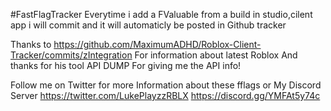 #FastFlagTracker
Everytime i add a FValuable  from a build in studio,cilent app i will commit and it will automaticly be posted in Github tracker 

Thanks to https://github.com/MaximumADHD/Roblox-Client-Tracker/commits/zIntegration For information about latest Roblox
And thanks for his tool API DUMP For giving me the API info!

Follow me on Twitter for more Information about these fflags or My Discord Server
https://twitter.com/LukePlayzzRBLX
https://discord.gg/YMFAt5y74c
